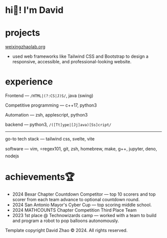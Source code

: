 # hi👋! I'm David

# projects

[weixingzhaolab.org](https://weixingzhaolab.org/)
- used web frameworks like Tailwind CSS and Bootstrap to design a responsive, accessible, and professional-looking website.

# experience

Frontend — `/HTML|(?:CS|J)S/`, java (swing)

Competitive programming — c++17, python3

Automation — zsh, applescript, python3

backend — python3, `/([Tt]ype|[Jj]ava)[Ss]cript/`

---

go-to tech stack — tailwind css, svelte, vite

software — vim, ⭐️regex101, git, zsh, homebrew, make, g++, jupyter, deno, nodejs

# achievements🏆

* 2024 Bexar Chapter Countdown Competitor — top 10 scorers and top scorer from each team advance to optional countdown round.
* 2024 San Antonio Mayor's Cyber Cup — top scoring middle school.
* 2024 MATHCOUNTS Chapter Competition Third Place Team
* 2023 1st place @ Technowizards camp — worked with a team to build and program a robot to pop balloons autonomously.

Template copyright David Zhao &copy; 2024. All rights reserved.
